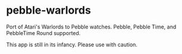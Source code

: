 # pebble-warlords
Port of Atari's Warlords to Pebble watches. Pebble, Pebble Time, and PebbleTime Round supported.

This app is still in its infancy. Please use with caution.
